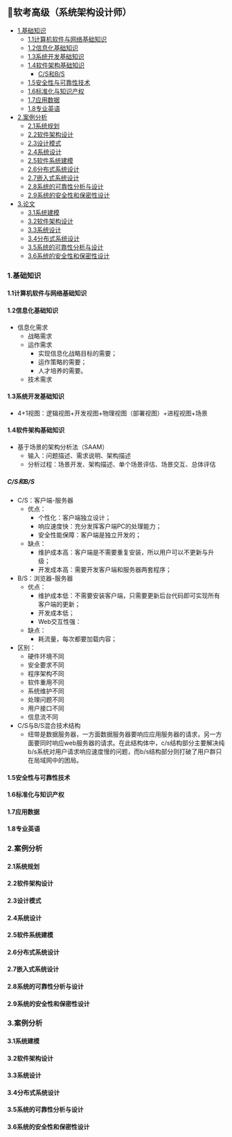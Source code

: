 ## 📃软考高级（系统架构设计师）

* [1.基础知识](1基础知识)
  * [1.1计算机软件与网络基础知识](#11计算机软件与网络基础知识)
  * [1.2信息化基础知识](#12信息化基础知识)
  * [1.3系统开发基础知识](#13系统开发基础知识)
  * [1.4软件架构基础知识](#14软件架构基础知识)
    * [C/S和B/S](#CS和BS) 
  * [1.5安全性与可靠性技术](#15安全性与可靠性技术)
  * [1.6标准化与知识产权](#16标准化与知识产权)
  * [1.7应用数据](#17应用数据)
  * [1.8专业英语](#18专业英语)
* [2.案例分析](2案例分析)
  * [2.1系统规划](#21系统规划)
  * [2.2软件架构设计](#22软件架构设计)
  * [2.3设计模式](#23设计模式)
  * [2.4系统设计](#24系统设计)
  * [2.5软件系统建模](#25软件系统建模)
  * [2.6分布式系统设计](#26分布式系统设计)
  * [2.7嵌入式系统设计](#27嵌入式系统设计)
  * [2.8系统的可靠性分析与设计](#28系统的可靠性分析与设计)
  * [2.9系统的安全性和保密性设计](#29统的安全性和保密性设计)
* [3.论文](3论文)
  * [3.1系统建模](#31系统建模)
  * [3.2软件架构设计](#32软件架构设计)
  * [3.3系统设计](#33系统设计)
  * [3.4分布式系统设计](#34分布式系统设计)
  * [3.5系统的可靠性分析与设计](#35系统的可靠性分析与设计)
  * [3.6系统的安全性和保密性设计](#36系统的安全性和保密性设计)

### 1.基础知识
#### 1.1计算机软件与网络基础知识 

#### 1.2信息化基础知识
+ 信息化需求
  + 战略需求
  + 运作需求
    + 实现信息化战略目标的需要；
    + 运作策略的需要；
    + 人才培养的需要。
  + 技术需求

#### 1.3系统开发基础知识
+ 4+1视图：逻辑视图+开发视图+物理视图（部署视图）+进程视图+场景

#### 1.4软件架构基础知识
+ 基于场景的架构分析法（SAAM）
   + 输入：问题描述、需求说明、架构描述
   + 分析过程：场景开发、架构描述、单个场景评估、场景交互、总体评估

##### C/S和B/S
+ C/S：客户端-服务器
  + 优点：
    + 个性化：客户端独立设计；
    + 响应速度快：充分发挥客户端PC的处理能力；
    + 安全性能保障：客户端是独立开发的；
  + 缺点：
    + 维护成本高：客户端是不需要重复安装，所以用户可以不更新与升级；
    + 开发成本高：需要开发客户端和服务器两套程序；
+ B/S：浏览器-服务器
  + 优点：
    + 维护成本低：不需要安装客户端，只需要更新后台代码即可实现所有客户端的更新；
    + 开发成本低；
    + Web交互性强：
  + 缺点：
    + 耗流量，每次都要加载内容；
+ 区别：
  + 硬件环境不同
  + 安全要求不同
  + 程序架构不同
  + 软件重用不同
  + 系统维护不同
  + 处理问题不同
  + 用户接口不同
  + 信息流不同
+ C/S与B/S混合技术结构
  + 纽带是数据服务器，一方面数据服务器要响应应用服务器的请求，另一方面要同时响应web服务器的请求。在此结构体中，c/s结构部分主要解决纯b/s系统对用户请求响应速度慢的问题，而b/s结构部分则打破了用户群只在局域网中的困局。

#### 1.5安全性与可靠性技术

#### 1.6标准化与知识产权

#### 1.7应用数据

#### 1.8专业英语

### 2.案例分析
#### 2.1系统规划

#### 2.2软件架构设计

#### 2.3设计模式

#### 2.4系统设计

#### 2.5软件系统建模

#### 2.6分布式系统设计

#### 2.7嵌入式系统设计

#### 2.8系统的可靠性分析与设计

#### 2.9系统的安全性和保密性设计

### 3.案例分析
#### 3.1系统建模

#### 3.2软件架构设计

#### 3.3系统设计

#### 3.4分布式系统设计

#### 3.5系统的可靠性分析与设计

#### 3.6系统的安全性和保密性设计

